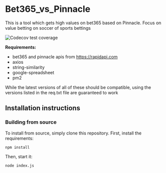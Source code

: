 # Bet365_vs_Pinnacle
This is a tool which gets high values on bet365 based on Pinnacle. Focus on value betting on soccer of sports bettings

![Codecov test
coverage](https://github.com/talent330/bet365_vs_pinnacle/blob/master/2.PNG)

<b>Requirements:</b>
* bet365 and pinnacle apis from https://rapidapi.com
* axios
* string-similarity
* google-spreadsheet
* pm2


<p>While the latest versions of all of these should be compatible, using the versions listed in the req.txt file are guaranteed to work</p>

## Installation instructions
### Building from source
To install from source, simply clone this repository. First, install the requirements:

`npm install`

Then, start it:

`node index.js`
